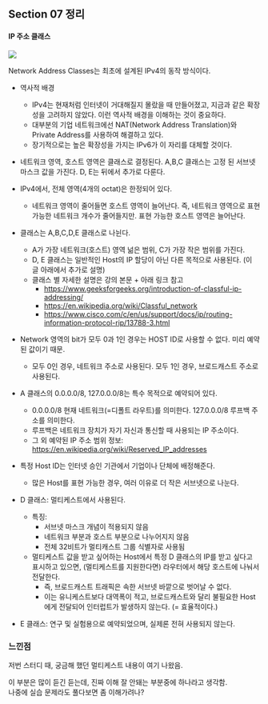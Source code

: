 ## Section 07 정리

#### IP 주소 클래스
![](https://www.cisco.com/c/dam/en/us/support/docs/ip/routing-information-protocol-rip/13788-3-00.png)

Network Address Classes는 최초에 설계된 IPv4의 동작 방식이다.

- 역사적 배경
    - IPv4는 현재처럼 인터넷이 거대해질지 몰랐을 때 만들어졌고, 지금과 같은 확장성을 고려하지 않았다. 이런 역사적 배경을 이해하는 것이 중요하다.
    - 대부분의 기업 네트워크에선 NAT(Network Address Translation)와 Private Address를 사용하여 해결하고 있다.
    - 장기적으로는 높은 확장성을 가지는 IPv6가 이 자리를 대체할 것이다.


- 네트워크 영역, 호스트 영역은 클래스로 결정된다. A,B,C 클래스는 고정 된 서브넷 마스크 값을 가진다. D, E는 뒤에서 추가로 다룬다.
- IPv4에서, 전체 영역(4개의 octat)은 한정되어 있다.
    - 네트워크 영역이 줄어들면 호스트 영역이 늘어난다. 즉, 네트워크 영역으로 표현 가능한 네트워크 개수가 줄어들지만. 표현 가능한 호스트 영역은 늘어난다.
- 클래스는 A,B,C,D,E 클래스로 나뉜다.
    - A가 가장 네트워크(호스트) 영역 넒은 범위, C가 가장 작은 범위를 가진다.
    - D, E 클래스는 일반적인 Host의 IP 할당이 아닌 다른 목적으로 사용된다. (이 글 아래에서 추가로 설명)
    - 클래스 별 자세한 설명은 강의 본문 + 아래 링크 참고
        - https://www.geeksforgeeks.org/introduction-of-classful-ip-addressing/
        - https://en.wikipedia.org/wiki/Classful_network
        - https://www.cisco.com/c/en/us/support/docs/ip/routing-information-protocol-rip/13788-3.html
- Network 영역의 bit가 모두 0과 1인 경우는 HOST ID로 사용할 수 없다. 미리 예약된 값이기 때문.
    - 모두 0인 경우, 네트워크 주소로 사용된다. 모두 1인 경우, 브로드캐스트 주소로 사용된다.
- A 클래스의 0.0.0.0/8, 127.0.0.0/8는 특수 목적으로 예약되어 있다.
    - 0.0.0.0/8 현재 네트워크(=디폴트 라우트)를 의미한다. 127.0.0.0/8 루프백 주소를 의미한다.
    - 루프백은 네트워크 장치가 자기 자신과 통신할 때 사용되는 IP 주소이다.
    - 그 외 예약된 IP 주소 범위 정보: https://en.wikipedia.org/wiki/Reserved_IP_addresses
- 특정 Host ID는 인터넷 승인 기관에서 기업이나 단체에 배정해준다.
    - 많은 Host를 표현 가능한 경우, 여러 이유로 더 작은 서브넷으로 나눈다.

- D 클래스: 멀티케스트에서 사용된다. 
    - 특징: 
        - 서브넷 마스크 개념이 적용되지 않음
        - 네트워크 부분과 호스트 부분으로 나누어지지 않음
        - 전체 32비트가 멀티캐스트 그룹 식별자로 사용됨
    - 멀티케스트 값을 받고 싶어하는 Host에서 특정 D 클래스의 IP를 받고 싶다고 표시하고 있으면, (멀티케스트를 지원한다면) 라우터에서 해당 호스트에 나눠서 전달한다.
        - 즉, 브로드캐스트 트래픽은 속한 서브넷 바깥으로 벗어날 수 없다.
        - 이는 유니케스트보다 대역폭이 적고, 브로드캐스트와 달리 불필요한 Host에게 전달되어 인터럽트가 발생하지 않는다. (= 효율적이다.)
- E 클래스: 연구 및 실험용으로 예약되었으며, 실제론 전혀 사용되지 않는다. 


### 느낀점

저번 스터디 때, 궁금해 했던 멀티케스트 내용이 여기 나왔음.

이 부분은 많이 듣긴 듣는데, 진짜 이해 잘 안돼는 부분중에 하나라고 생각함.   
나중에 실습 문제라도 풀다보면 좀 이해가려나?